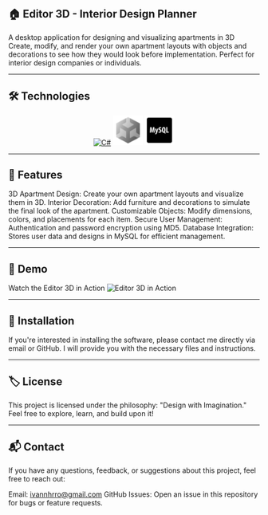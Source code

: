 ## 🏠 Editor 3D - Interior Design Planner

A desktop application for designing and visualizing apartments in 3D
Create, modify, and render your own apartment layouts with objects and decorations to see how they would look before implementation. Perfect for interior design companies or individuals.

---

## 🛠️ Technologies
<p align="center"> <a href="#" target="_blank"><img src="./Assets/img/c#.png" alt="C#" title="C#" width="60" height="60" /></a>  <a href="#" target="_blank"><img src="./Assets/img/unity.png" alt="Unity" title="Unity" width="60" height="60" /></a> <a href="#" target="_blank"><img src="./Assets/img/mysql.png" alt="MySQL" title="MySQL" width="60" height="60" /></a> 

---


## 🌟 Features
3D Apartment Design: Create your own apartment layouts and visualize them in 3D.
Interior Decoration: Add furniture and decorations to simulate the final look of the apartment.
Customizable Objects: Modify dimensions, colors, and placements for each item.
Secure User Management: Authentication and password encryption using MD5.
Database Integration: Stores user data and designs in MySQL for efficient management.

---

## 📸 Demo
Watch the Editor 3D in Action
![Editor 3D in Action](./Assets/img/gif.gif)

---

## 💾 Installation
If you're interested in installing the software, please contact me directly via email or GitHub. I will provide you with the necessary files and instructions.

---

## 🏷️ License
This project is licensed under the philosophy: "Design with Imagination."
Feel free to explore, learn, and build upon it!

---

## 📬 Contact
If you have any questions, feedback, or suggestions about this project, feel free to reach out:

Email: ivannhrro@gmail.com
GitHub Issues: Open an issue in this repository for bugs or feature requests.